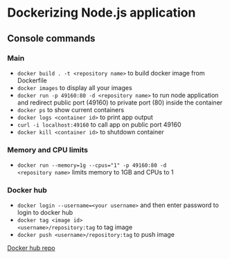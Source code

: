 # Dockerizing Node.js application

## Console commands
### Main 
- <code>docker build . -t \<repository name\></code> to build docker image from Dockerfile
- <code>docker images</code> to display all your images
- <code>docker run -p 49160:80 -d \<repository name\></code> to run node application and redirect public port (49160) to private port (80) inside the container
- <code>docker ps</code> to show current containers
- <code>docker logs \<container id\></code> to print app output
- <code>curl -i localhost:49160</code> to call app on public port 49160
- <code>docker kill \<container id\></code> to shutdown container

### Memory and CPU limits
- <code>docker run --memory=1g --cpus="1" -p 49160:80 -d \<repository name\></code> limits memory to 1GB and CPUs to 1

### Docker hub
- <code>docker login --username=\<your username\></code> and then enter password to login to docker hub
- <code>docker tag \<image id\> \<username\>/repository:tag</code> to tag image
- <code>docker push \<username\>/repository:tag</code> to push image

[Docker hub repo](https://hub.docker.com/r/michosy/node-app)
